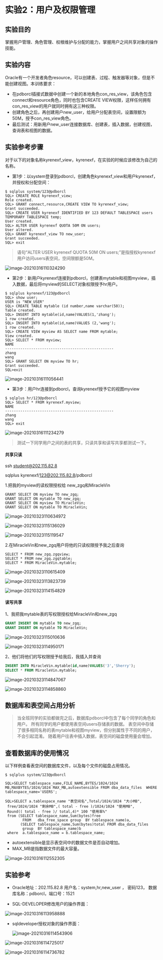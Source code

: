 # 实验2：用户及权限管理

## 实验目的

掌握用户管理、角色管理、权根维护与分配的能力，掌握用户之间共享对象的操作技能。

## 

## 实验内容

Oracle有一个开发者角色resource，可以创建表、过程、触发器等对象，但是不能创建视图。本训练要求：

- 在pdborcl插接式数据中创建一个新的本地角色con_res_view，该角色包含connect和resource角色，同时也包含CREATE VIEW权限，这样任何拥有con_res_view的用户就同时拥有这三种权限。
- 创建角色之后，再创建用户new_user，给用户分配表空间，设置限额为50M，授予con_res_view角色。
- 最后测试：用新用户new_user连接数据库、创建表，插入数据，创建视图，查询表和视图的数据。

## 

## 实验参考步骤

对于以下的对象名称kyrenexf_view，kyrenexf，在实验的时候应该修改为自己的名称。

- 第1步：以system登录到pdborcl，创建角色kyrenexf_view和用户kyrenexf，并授权和分配空间：

```
$ sqlplus system/123@pdborcl
SQL> CREATE ROLE kyrenexf_view;
Role created.
SQL> GRANT connect,resource,CREATE VIEW TO kyrenexf_view;
Grant succeeded.
SQL> CREATE USER kyrenexf IDENTIFIED BY 123 DEFAULT TABLESPACE users TEMPORARY TABLESPACE temp;
User created.
SQL> ALTER USER kyrenexf QUOTA 50M ON users;
User altered.
SQL> GRANT kyrenexf_view TO new_user;
Grant succeeded.
SQL> exit
```

> 语句“ALTER USER kyrenexf QUOTA 50M ON users;”是指授权kyrenexf用户访问users表空间，空间限额是50M。

![image-20210316110324290](image-20210316110324290.png)

- 第2步：新用户kyrenexf连接到pdborcl，创建表mytable和视图myview，插入数据，最后将myview的SELECT对象权限授予hr用户。

```
$ sqlplus kyrenexf/123@pdborcl
SQL> show user;
USER is "NEW_USER"
SQL> CREATE TABLE mytable (id number,name varchar(50));
Table created.
SQL> INSERT INTO mytable(id,name)VALUES(1,'zhang');
1 row created.
SQL> INSERT INTO mytable(id,name)VALUES (2,'wang');
1 row created.
SQL> CREATE VIEW myview AS SELECT name FROM mytable;
View created.
SQL> SELECT * FROM myview;
NAME
--------------------------------------------------
zhang
wang
SQL> GRANT SELECT ON myview TO hr;
Grant succeeded.
SQL>exit
```

![image-20210316111056441](image-20210316111056441.png)

- 第3步：用户hr连接到pdborcl，查询kyrenexf授予它的视图myview

```
$ sqlplus hr/123@pdborcl
SQL> SELECT * FROM kyrenexf.myview;
NAME
--------------------------------------------------
zhang
wang
SQL> exit
```

![image-20210316111234279](image-20210316111234279.png)

> 测试一下同学用户之间的表的共享，只读共享和读写共享都测试一下。

#### 共享只读

ssh student@202.115.82.8

sqlplus kyrenexf/123@202.115.82.8/pdborcl

1.把我的myview的读权限授权给 new_zgq和MiracleVin

```
GRANT SELECT ON myview TO new_zgq;
GRANT SELECT ON mytable TO new_zgq;
GRANT SELECT ON myview TO MiracleVin;
GRANT SELECT ON mytable TO MiracleVin;

```

![image-20210323110634972](image-20210323110634972.png)

![image-20210323115136029](image-20210323115136029.png)

![image-20210323115119547](image-20210323115119547.png)

2.在MiracleVin和new_zgq用户将他的只读权限授予我之后查询

```
SELECT * FROM new_zgq.zgqview;
SELECT * FROM new_zgq.zgqtable;
SELECT * FROM MiracleVin.mytable;
```

![image-20210323110615409](image-20210323110615409.png)

![image-20210323113823739](image-20210323113823739.png)

![image-20210323114154829](image-20210323114154829.png)

#### 读写共享

1、我把我mytable表的写权限授权给MiracleVin和new_zgq

```sql
GRANT INSERT ON mytable TO new_zgq;
GRANT INSERT ON mytable TO MiracleVin;
```

![image-20210323115010636](image-20210323115010636.png)

![image-20210323114950171](image-20210323114950171.png)

2、他们将他们的写权限授予给我后，我插入并查询

```sql
INSERT INTO MiracleVin.mytable(id,name)VALUES('3','Sherry');
SELECT * FROM MiracleVin.mytable;
```

![image-20210323114847067](image-20210323114847067.png)

![image-20210323114858860](image-20210323114858860.png)

## 数据库和表空间占用分析

> 当全班同学的实验都做完之后，数据库pdborcl中包含了每个同学的角色和用户。 所有同学的用户都使用表空间users存储表的数据。 表空间中存储了很多相同名称的表mytable和视图myview，但分别属性于不同的用户，不会引起混淆。 随着用户往表中插入数据，表空间的磁盘使用量会增加。

## 

## 查看数据库的使用情况

以下样例查看表空间的数据库文件，以及每个文件的磁盘占用情况。

```
$ sqlplus system/123@pdborcl

SQL>SELECT tablespace_name,FILE_NAME,BYTES/1024/1024 MB,MAXBYTES/1024/1024 MAX_MB,autoextensible FROM dba_data_files  WHERE  tablespace_name='USERS';

SQL>SELECT a.tablespace_name "表空间名",Total/1024/1024 "大小MB",
 free/1024/1024 "剩余MB",( total - free )/1024/1024 "使用MB",
 Round(( total - free )/ total,4)* 100 "使用率%"
 from (SELECT tablespace_name,Sum(bytes)free
        FROM   dba_free_space group  BY tablespace_name)a,
       (SELECT tablespace_name,Sum(bytes)total FROM dba_data_files
        group  BY tablespace_name)b
 where  a.tablespace_name = b.tablespace_name;
```

- autoextensible是显示表空间中的数据文件是否自动增加。
- MAX_MB是指数据文件的最大容量。

![image-20210316112552305](image-20210316112552305.png)

## 实验参考

- Oracle地址：202.115.82.8 用户名：system,hr,new_user ， 密码123， 数据库名称：pdborcl，端口号：1521

- SQL-DEVELOPER修改用户的操作界面：

![image-20210316113958888](image-20210316113958888.png)

- sqldeveloper授权对象的操作界面：

  ![image-20210316114543906](image-20210316114543906.png)

![image-20210316114725017](image-20210316114725017.png)

![image-20210316114736782](image-20210316114736782.png)